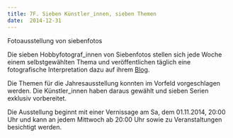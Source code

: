```yaml
---
title: 7F. Sieben Künstler_innen, sieben Themen
date:  2014-12-31
---
```


Fotoausstellung von siebenfotos



Die sieben Hobbyfotograf_innen von Siebenfotos stellen sich jede Woche
einem selbstgewählten Thema und veröffentlichen täglich eine fotografische
Interpretation dazu auf ihrem <a href="http://siebenfotos.wordpress.com">Blog</a>.


Die Themen für die Jahresausstellung konnten im Vorfeld vorgeschlagen
werden. Die Künstler_innen haben daraus gewählt und sieben Serien exklusiv
vorbereitet.


Die Ausstellung beginnt mit einer Vernissage am Sa, dem 01.11.2014,
20:00 Uhr und kann an jedem Mittwoch ab 20:00 Uhr sowie zu Veranstaltungen
besichtigt werden.


